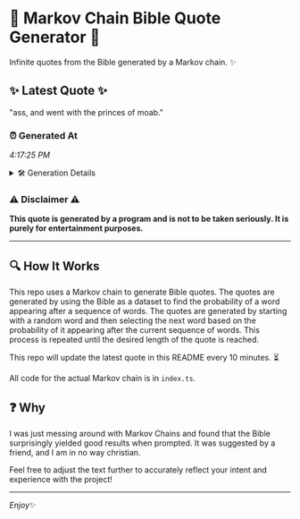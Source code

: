 # 📖 Markov Chain Bible Quote Generator 📖

Infinite quotes from the Bible generated by a Markov chain. ✨

## ✨ Latest Quote ✨
"ass, and went with the princes of moab."

### ⏰ Generated At
*4:17:25 PM*

<details>
    <summary>🛠️ Generation Details</summary>
    <p>
        <strong>🌱 Seed:</strong> ass,<br>
        <strong>🔄 Iterations:</strong> 7<br>
        <strong>📜 Context History:</strong><br>[ ass, ]: and<br>[ ass,, and ]: went<br>[ ass,, and, went ]: with<br>[ ass,, and, went, with ]: the<br>[ ass,, and, went, with, the ]: princes<br>[ ass,, and, went, with, the, princes ]: of<br>[ and, went, with, the, princes, of ]: moab.<br>
    </p>
</details>

### ⚠️ Disclaimer ⚠️
**This quote is generated by a program and is not to be taken seriously. It is purely for entertainment purposes.**

---

## 🔍 How It Works

This repo uses a Markov chain to generate Bible quotes. The quotes are generated by using the Bible as a dataset to find the probability of a word appearing after a sequence of words. The quotes are generated by starting with a random word and then selecting the next word based on the probability of it appearing after the current sequence of words. This process is repeated until the desired length of the quote is reached.

This repo will update the latest quote in this README every 10 minutes. ⏳

All code for the actual Markov chain is in `index.ts`.

## ❓ Why

I was just messing around with Markov Chains and found that the Bible surprisingly yielded good results when prompted. 
It was suggested by a friend, and I am in no way christian.

Feel free to adjust the text further to accurately reflect your intent and experience with the project!

---

*Enjoy*✨
